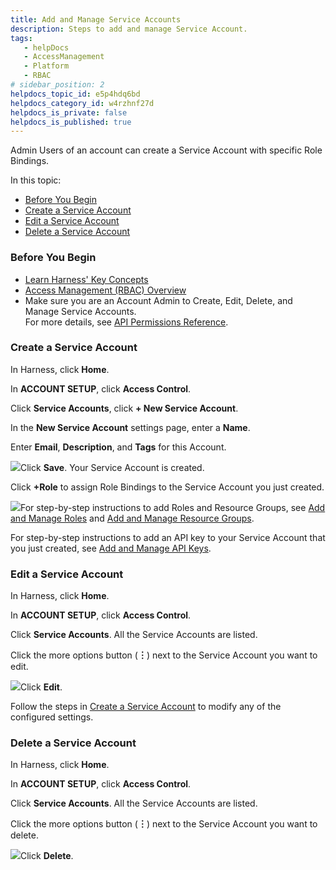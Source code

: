 ```yaml
---
title: Add and Manage Service Accounts
description: Steps to add and manage Service Account.
tags: 
   - helpDocs
   - AccessManagement
   - Platform
   - RBAC
# sidebar_position: 2
helpdocs_topic_id: e5p4hdq6bd
helpdocs_category_id: w4rzhnf27d
helpdocs_is_private: false
helpdocs_is_published: true
---
```


Admin Users of an account can create a Service Account with specific Role Bindings.

In this topic:

* [Before You Begin](https://ngdocs.harness.io/article/e5p4hdq6bd-add-and-manage-service-account#before_you_begin)
* [Create a Service Account](https://ngdocs.harness.io/article/e5p4hdq6bd-add-and-manage-service-account#create_a_service_account)
* [Edit a Service Account](https://ngdocs.harness.io/article/e5p4hdq6bd-add-and-manage-service-account#edit_a_service_account)
* [Delete a Service Account](https://ngdocs.harness.io/article/e5p4hdq6bd-add-and-manage-service-account#delete_a_service_account)

### Before You Begin

* [Learn Harness' Key Concepts](https://ngdocs.harness.io/article/hv2758ro4e-learn-harness-key-concepts)
* [Access Management (RBAC) Overview](https://ngdocs.harness.io/article/vz5cq0nfg2-rbac-in-harness)
* Make sure you are an Account Admin to Create, Edit, Delete, and Manage Service Accounts.  
For more details, see [API Permissions Reference](/article/bhkc68vy9c).

### Create a Service Account

In Harness, click **Home**.

In **ACCOUNT SETUP**, click **Access Control**.

Click **Service Accounts**, click **+ New Service Account**.

In the **New Service Account** settings page, enter a **Name**.

Enter **Email**, **Description**, and **Tags** for this Account.

![](https://files.helpdocs.io/i5nl071jo5/articles/e5p4hdq6bd/1625818310990/screenshot-2021-07-09-at-10-42-42-am.png)Click **Save**. Your Service Account is created.

Click **+Role** to assign Role Bindings to the Service Account you just created.

![](https://files.helpdocs.io/i5nl071jo5/articles/e5p4hdq6bd/1625818596789/screenshot-2021-07-09-at-1-45-32-pm.png)For step-by-step instructions to add Roles and Resource Groups, see [Add and Manage Roles](/article/tsons9mu0v) and [Add and Manage Resource Groups](/article/yp4xj36xro).

For step-by-step instructions to add an API key to your Service Account that you just created, see [Add and Manage API Keys](/article/tdoad7xrh9).

### Edit a Service Account

In Harness, click **Home**.

In **ACCOUNT SETUP**, click **Access Control**.

Click **Service Accounts**. All the Service Accounts are listed.

Click the more options button (**︙**) next to the Service Account you want to edit.

![](https://files.helpdocs.io/i5nl071jo5/articles/e5p4hdq6bd/1625821813250/screenshot-2021-07-09-at-2-39-25-pm.png)Click **Edit**.

Follow the steps in [Create a Service Account](https://ngdocs.harness.io/article/e5p4hdq6bd-add-and-manage-service-account#create_a_service_account) to modify any of the configured settings.

### Delete a Service Account

In Harness, click **Home**.

In **ACCOUNT SETUP**, click **Access Control**.

Click **Service Accounts**. All the Service Accounts are listed.

Click the more options button (**︙**) next to the Service Account you want to delete.

![](https://files.helpdocs.io/i5nl071jo5/articles/e5p4hdq6bd/1625822267624/screenshot-2021-07-09-at-2-46-36-pm.png)Click **Delete**.

